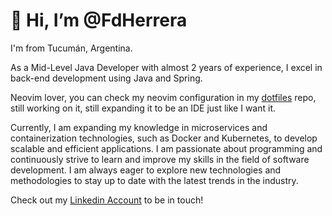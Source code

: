 # 👋 Hi, I’m @FdHerrera
I'm from Tucumán, Argentina.

As a Mid-Level Java Developer with almost 2 years of experience, I excel in back-end development using Java and Spring.

Neovim lover, you can check my neovim configuration in my [dotfiles](https://github.com/FdHerrera/nvim-config) repo, still working on it, still expanding it to be an IDE just like I want it.

Currently, I am expanding my knowledge in microservices and containerization technologies, such as Docker and Kubernetes, to develop scalable and efficient applications.
I am passionate about programming and continuously strive to learn and improve my skills in the field of software development. 
I am always eager to explore new technologies and methodologies to stay up to date with the latest trends in the industry.

Check out my [Linkedin Account](https://www.linkedin.com/in/federicoherreradev/) to be in touch!

<!---
FdHerrera/FdHerrera is a ✨ special ✨ repository because its `README.md` (this file) appears on your GitHub profile.
You can click the Preview link to take a look at your changes.
--->
